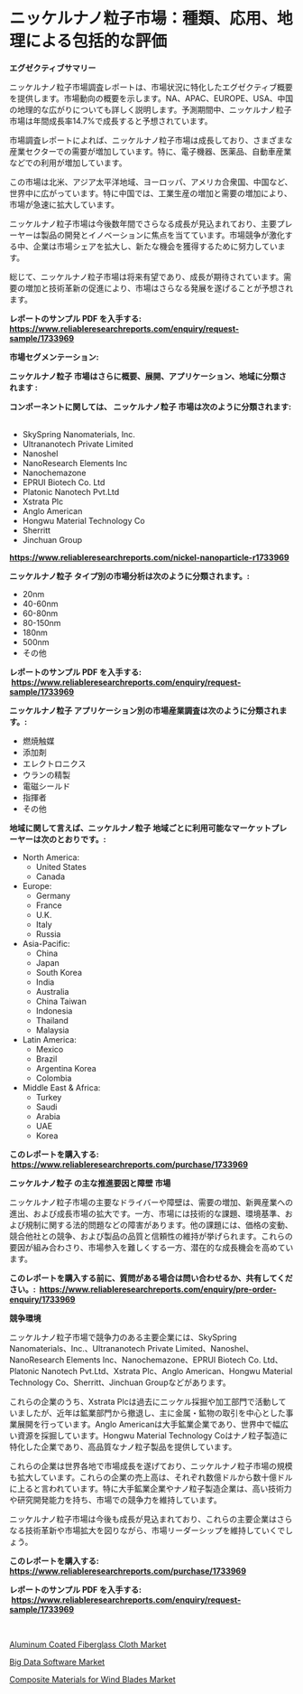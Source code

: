 <p><h1>ニッケルナノ粒子市場：種類、応用、地理による包括的な評価</h1></p><p><strong>エグゼクティブサマリー</strong></p>
<p><p>ニッケルナノ粒子市場調査レポートは、市場状況に特化したエグゼクティブ概要を提供します。市場動向の概要を示します。NA、APAC、EUROPE、USA、中国の地理的な広がりについても詳しく説明します。予測期間中、ニッケルナノ粒子市場は年間成長率14.7%で成長すると予想されています。</p><p>市場調査レポートによれば、ニッケルナノ粒子市場は成長しており、さまざまな産業セクターでの需要が増加しています。特に、電子機器、医薬品、自動車産業などでの利用が増加しています。</p><p>この市場は北米、アジア太平洋地域、ヨーロッパ、アメリカ合衆国、中国など、世界中に広がっています。特に中国では、工業生産の増加と需要の増加により、市場が急速に拡大しています。</p><p>ニッケルナノ粒子市場は今後数年間でさらなる成長が見込まれており、主要プレーヤーは製品の開発とイノベーションに焦点を当てています。市場競争が激化する中、企業は市場シェアを拡大し、新たな機会を獲得するために努力しています。</p><p>総じて、ニッケルナノ粒子市場は将来有望であり、成長が期待されています。需要の増加と技術革新の促進により、市場はさらなる発展を遂げることが予想されます。</p></p>
<p><strong>レポートのサンプル PDF を入手する: <a href="https://www.reliableresearchreports.com/enquiry/request-sample/1733969">https://www.reliableresearchreports.com/enquiry/request-sample/1733969</a></strong></p>
<p><strong>市場セグメンテーション:</strong></p>
<p><strong> ニッケルナノ粒子 市場はさらに概要、展開、アプリケーション、地域に分類されます :</strong></p>
<p><strong>コンポーネントに関しては、 ニッケルナノ粒子 市場は次のように分類されます: &nbsp;</strong></p>
<p><ul><li>SkySpring Nanomaterials, Inc.</li><li>Ultrananotech Private Limited</li><li>Nanoshel</li><li>NanoResearch Elements Inc</li><li>Nanochemazone</li><li>EPRUI Biotech Co. Ltd</li><li>Platonic Nanotech Pvt.Ltd</li><li>Xstrata Plc</li><li>Anglo American</li><li>Hongwu Material Technology Co</li><li>Sherritt</li><li>Jinchuan Group</li></ul></p>
<p><strong><a href="https://www.reliableresearchreports.com/nickel-nanoparticle-r1733969">https://www.reliableresearchreports.com/nickel-nanoparticle-r1733969</a></strong></p>
<p><strong> ニッケルナノ粒子 タイプ別の市場分析は次のように分類されます。:</strong></p>
<p><ul><li>20nm</li><li>40-60nm</li><li>60-80nm</li><li>80-150nm</li><li>180nm</li><li>500nm</li><li>その他</li></ul></p>
<p><strong>レポートのサンプル PDF を入手する: &nbsp;<a href="https://www.reliableresearchreports.com/enquiry/request-sample/1733969">https://www.reliableresearchreports.com/enquiry/request-sample/1733969</a></strong></p>
<p><strong> ニッケルナノ粒子 アプリケーション別の市場産業調査は次のように分類されます。:</strong></p>
<p><ul><li>燃焼触媒</li><li>添加剤</li><li>エレクトロニクス</li><li>ウランの精製</li><li>電磁シールド</li><li>指揮者</li><li>その他</li></ul></p>
<p><strong>地域に関して言えば、ニッケルナノ粒子 地域ごとに利用可能なマーケットプレーヤーは次のとおりです。:</strong></p>
<p><ul>
    <li>
        North America:
        <ul>
            <li>United States</li>
            <li>Canada</li>
        </ul>
    </li>
    <li>
        Europe:
        <ul>
            <li>Germany</li>
            <li>France</li>
            <li>U.K.</li>
            <li>Italy</li>
            <li>Russia</li>
        </ul>
    </li>
    <li>
        Asia-Pacific:
        <ul>
            <li>China</li>
            <li>Japan</li>
            <li>South Korea</li>
            <li>India</li>
            <li>Australia</li>
            <li>China Taiwan</li>
            <li>Indonesia</li>
            <li>Thailand</li>
            <li>Malaysia</li>
        </ul>
    </li>
    <li>
        Latin America:
        <ul>
            <li>Mexico</li>
            <li>Brazil</li>
            <li>Argentina Korea</li>
            <li>Colombia</li>
        </ul>
    </li>
    <li>
        Middle East & Africa:
        <ul>
            <li>Turkey</li>
            <li>Saudi</li>
            <li>Arabia</li>
            <li>UAE</li>
            <li>Korea</li>
        </ul>
    </li>
    </ul></p>
<p><strong>このレポートを購入する: &nbsp;<a href="https://www.reliableresearchreports.com/purchase/1733969">https://www.reliableresearchreports.com/purchase/1733969</a></strong></p>
<p><strong>ニッケルナノ粒子 の主な推進要因と障壁 市場</strong></p>
<p><p>ニッケルナノ粒子市場の主要なドライバーや障壁は、需要の増加、新興産業への進出、および成長市場の拡大です。一方、市場には技術的な課題、環境基準、および規制に関する法的問題などの障害があります。他の課題には、価格の変動、競合他社との競争、および製品の品質と信頼性の維持が挙げられます。これらの要因が組み合わさり、市場参入を難しくする一方、潜在的な成長機会を高めています。</p></p>
<p><strong>このレポートを購入する前に、質問がある場合は問い合わせるか、共有してください。:&nbsp; <a href="https://www.reliableresearchreports.com/enquiry/pre-order-enquiry/1733969">https://www.reliableresearchreports.com/enquiry/pre-order-enquiry/1733969</a></strong></p>
<p><strong>競争環境</strong></p>
<p><p>ニッケルナノ粒子市場で競争力のある主要企業には、SkySpring Nanomaterials、Inc.、Ultrananotech Private Limited、Nanoshel、NanoResearch Elements Inc、Nanochemazone、EPRUI Biotech Co. Ltd、Platonic Nanotech Pvt.Ltd、Xstrata Plc、Anglo American、Hongwu Material Technology Co、Sherritt、Jinchuan Groupなどがあります。</p><p>これらの企業のうち、Xstrata Plcは過去にニッケル採掘や加工部門で活動していましたが、近年は鉱業部門から撤退し、主に金属・鉱物の取引を中心とした事業展開を行っています。Anglo Americanは大手鉱業企業であり、世界中で幅広い資源を採掘しています。Hongwu Material Technology Coはナノ粒子製造に特化した企業であり、高品質なナノ粒子製品を提供しています。</p><p>これらの企業は世界各地で市場成長を遂げており、ニッケルナノ粒子市場の規模も拡大しています。これらの企業の売上高は、それぞれ数億ドルから数十億ドルに上ると言われています。特に大手鉱業企業やナノ粒子製造企業は、高い技術力や研究開発能力を持ち、市場での競争力を維持しています。</p><p>ニッケルナノ粒子市場は今後も成長が見込まれており、これらの主要企業はさらなる技術革新や市場拡大を図りながら、市場リーダーシップを維持していくでしょう。</p></p>
<p><strong>このレポートを購入する: &nbsp; <a href="https://www.reliableresearchreports.com/purchase/1733969">https://www.reliableresearchreports.com/purchase/1733969</a></strong></p>
<p><strong>レポートのサンプル PDF を入手する: &nbsp;<a href="https://www.reliableresearchreports.com/enquiry/request-sample/1733969">https://www.reliableresearchreports.com/enquiry/request-sample/1733969</a></strong><strong></strong></p>
<p>&nbsp;</p>
<p><p><a href="https://www.linkedin.com/pulse/aluminum-coated-fiberglass-cloth-market-size-focuses-dynamics-bzfse?trackingId=eBor4CtIVGYdyIcxlxwyxw%3D%3D">Aluminum Coated Fiberglass Cloth Market</a></p><p><a href="https://github.com/JameTravis/Market-Research-Report-List-4/blob/main/big-data-software-market.md">Big Data Software Market</a></p><p><a href="https://www.linkedin.com/pulse/global-composite-materials-wind-blades-market-size-trends-insights-m3cve?trackingId=6kKn8wEqLS4hnvINLQGIHg%3D%3D">Composite Materials for Wind Blades Market</a></p></p>
